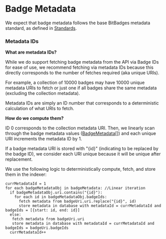 # Badge Metadata

We expect that badge metadata follows the base BitBadges metadata standard, as defined in [Standards](../../for-developers/badge-collections/standards.md).&#x20;

### Metadata IDs

**What are metadata IDs?**

While we do support fetching badge metadata from the API via Badge IDs for ease of use, we recommend fetching via metadata IDs because this directly corresponds to the number of fetches required (aka unique URIs).

For example, a collection of 10000 badges may have 10000 unique metadata URIs to fetch or just one if all badges share the same metadata (excluding the collection metadata).

Metadata IDs are simply an ID number that corresponds to a deterministic calculation of what URIs to fetch.&#x20;

**How do we compute them?**

ID 0 corresponds to the collection metadata URI. Then, we linearly scan through the badge metadata values ([BadgeMetadata](https://bitbadges.github.io/bitbadgesjs/packages/proto/docs/interfaces/BadgeMetadata.html)\[]) and each unique URI increments the metadata ID by 1.&#x20;

If a badge metadata URI is stored with "{id}" (indicating to be replaced by the badge ID), we consider each URI unique because it will be unique after replacement.

We use the following logic to deterministically compute, fetch, and store them in the indexer:

```
currMetadataId = 1
for each badgeMetadataObj in badgeMetadata: //Linear iteration
  if badgeMetadataObj.uri.contains("{id}"):
    for each id in badgeMetadataObj.badgeIds:
      fetch metadata from badgeUri.uri.replace("{id}", id)
      store metadata in database with metadataId = currMetadataId and badgeIds = [{start: id, end: id}]
  else:
   fetch metadata from badgeUri.uri
   store metadata in database with metadataId = currMetadataId and badgeIds = badgeUri.badgeIds
  currMetadataId++
```

